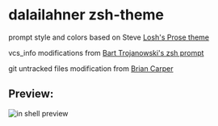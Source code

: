 # dalailahner zsh-theme

prompt style and colors based on Steve [Losh's Prose theme](https://github.com/sjl/oh-my-zsh/blob/master/themes/prose.zsh-theme)

vcs_info modifications from [Bart Trojanowski's zsh prompt](http://www.jukie.net/bart/blog/pimping-out-zsh-prompt)

git untracked files modification from [Brian Carper](https://briancarper.net/blog/570/git-info-in-your-zsh-)

## Preview:

![in shell preview](https://raw.githubusercontent.com/dalailahner/zsh-theme/main/preview.jpg)
